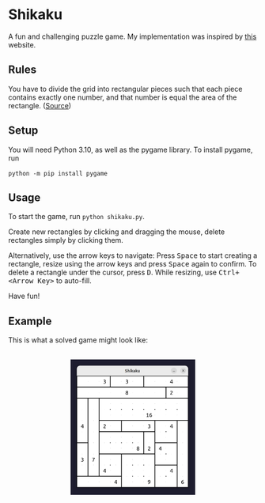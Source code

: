 # Shikaku

A fun and challenging puzzle game. My implementation was inspired by [this](https://www.puzzle-shikaku.com/) website.

## Rules

You have to divide the grid into rectangular pieces such that each piece contains exactly one number, and that number is equal the area of the rectangle. ([Source](https://www.puzzle-shikaku.com/))

## Setup

You will need Python 3.10, as well as the pygame library. To install pygame, run
```
python -m pip install pygame
```

## Usage

To start the game, run `python shikaku.py`.

Create new rectangles by clicking and dragging the mouse, delete rectangles simply by clicking them.

Alternatively, use the arrow keys to navigate: Press <kbd>Space</kbd> to start creating
a rectangle, resize using the arrow keys and press <kbd>Space</kbd> again to confirm.
To delete a rectangle under the cursor, press <kbd>D</kbd>.
While resizing, use <kbd>Ctrl+&lt;Arrow Key&gt;</kbd> to auto-fill.

Have fun!

## Example

This is what a solved game might look like:

<p align="center">
  <br>
  <img src="./examples/solved.png" width="50%"/>
</p>
